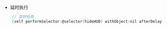 - 延时执行


```c
    // 定时任务
    [self performSelector:@selector(hideHUD) withObject:nil afterDelay:1.5];

```

